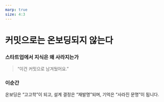 ```yaml
---
marp: true
size: 4:3
---
```


# 커밋으로는 온보딩되지 않는다
### 스타트업에서 지식은 왜 사라지는가
> “이건 커밋으로 남겨뒀어요.”
### 이순간 
온보딩은 “고고학”이 되고,
설계 결정은 “재발명”되며,
기억은 “사라진 문명”이 됩니다.